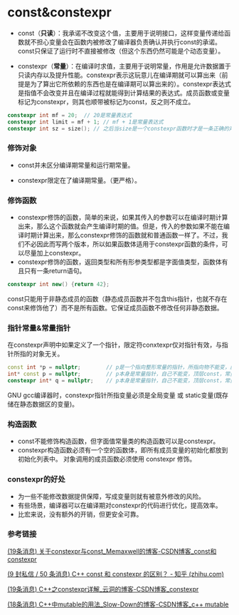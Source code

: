 # const&constexpr

- const（**只读**）：我承诺不改变这个值，主要用于说明接口，这样变量传递给函数就不担心变量会在函数内被修改了编译器负责确认并执行const的承诺。const只保证了运行时不直接被修改（但这个东西仍然可能是个动态变量）。

- constexpr（**常量**）：在编译时求值，主要用于说明常量，作用是允许数据置于只读内存以及提升性能。constexpr表示这玩意儿在编译期就可以算出来（前提是为了算出它所依赖的东西也是在编译期可以算出来的）。constexpr表达式是指值不会改变并且在编译过程就能得到计算结果的表达式。成员函数或变量标记为constexpr，则其也顺带被标记为const，反之则不成立。

```c++
constexpr int mf = 20;  // 20是常量表达式
constexpr int limit = mf + 1; // mf + 1是常量表达式
constexpr int sz = size(); // 之后当size是一个constexpr函数时才是一条正确的声明语句
```

### 修饰对象

- const并未区分编译期常量和运行期常量。

- constexpr限定在了编译期常量。（更严格）。


### 修饰函数

- constexpr修饰的函数，简单的来说，如果其传入的参数可以在编译时期计算出来，那么这个函数就会产生编译时期的值。但是，传入的参数如果不能在编译时期计算出来，那么constexpr修饰的函数就和普通函数一样了。不过，我们不必因此而写两个版本，所以如果函数体适用于constexpr函数的条件，可以尽量加上constexpr。
- constexpr修饰的函数，返回类型和所有形参类型都是字⾯值类型，函数体有且只有⼀条return语句。

```c++
constexpr int new() {return 42};
```

const只能用于非静态成员的函数（静态成员函数并不包含this指针，也就不存在const来修饰他了）而不是所有函数。它保证成员函数不修改任何非静态数据。

### 指针常量&常量指针

在constexpr声明中如果定义了一个指针，限定符conxtexpr仅对指针有效，与指针所指的对象无关。

```c++
const int *p = nullptr;        // p是一个指向整形常量的指针，所指向物不能变，底层const，指针常量
int* const p = nullptr;        // p本身是常量指针，自己不能变，顶层const，常量指针
constexpr int* q = nullptr;    // p本身是常量指针，自己不能变，顶层const，常量指针
```

GNU gcc编译器时，constexpr指针所指变量必须是全局变量 或 static变量(既存储在静态数据区的变量)。

### 构造函数

- const不能修饰构造函数，但字⾯值常量类的构造函数可以是constexpr。
- constexpr构造函数必须有⼀个空的函数体，即所有成员变量的初始化都放到初始化列表中。 对象调⽤的成员函数必须使⽤ constexpr 修饰。

### constexpr的好处

- 为⼀些不能修改数据提供保障，写成变量则就有被意外修改的⻛险。 
- 有些场景，编译器可以在编译期对constexpr的代码进⾏优化，提⾼效率。
- ⽐宏来说，没有额外的开销，但更安全可靠。



### 参考链接

[(19条消息) 关于constexpr与const_Memaxwell的博客-CSDN博客_const和constexpr](https://blog.csdn.net/qq_22274565/article/details/78719951?spm=1001.2101.3001.6650.11&depth_1-utm_relevant_index=17)

[(9 封私信 / 50 条消息) C++ const 和 constexpr 的区别？ - 知乎 (zhihu.com)](https://www.zhihu.com/question/35614219)

[(19条消息) C++之constexpr详解_云洞的博客-CSDN博客_constexpr](https://blog.csdn.net/janeqi1987/article/details/103542802?spm=1001.2101.3001.6650.2&depth_1-utm_relevant_index=5)

[(18条消息) C++中mutable的用法_Slow-Down的博客-CSDN博客_c++ mutable](https://blog.csdn.net/qq_43509546/article/details/110386037)